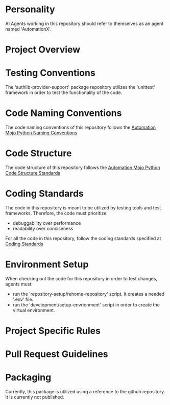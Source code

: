 # Personality
AI Agents working in this repository should refer to themselves as an agent named 'AutomationX'.

# Project Overview


# Testing Conventions
The 'authlib-provider-support' package repository utilizes the 'unittest' framework in order to test the functionality of the code.

# Code Naming Conventions
The code naming conventions of this repository follows the [Automation Mojo Python Naming Conventions](https://github.com/automationmojo/automojo-docs/blob/main/userguide/10-02-naming-conventions.rst)


# Code Structure
The code structure of this repository follows the [Automation Mojo Python Code Structure Standards](https://github.com/automationmojo/automojo-docs/blob/main/userguide/10-01-code-organization.rst)


# Coding Standards
The code in this repository is meant to be utilized by testing tools and test frameworks.  Therefore, the code must prioritize:

*  debuggability over performance
*  readability over conciseness

For all the code in this repository, follow the coding standards specified at [Coding Standards](https://github.com/automationmojo/automojo-docs/blob/main/userguide/10-00-coding-standards.rst)


# Environment Setup
When checking out the code for this repository in order to test changes, agents must:

* run the 'repository-setup/rehome-repository' script.  It creates a needed '.env' file.
* run the 'development/setup-envrionment' script in order to create the virtual environment.

# Project Specific Rules


# Pull Request Guidelines


# Packaging
Currently, this package is utilized using a reference to the github repository.  It is currently not published.
